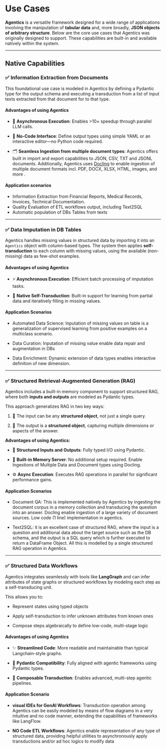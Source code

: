 # Use Cases

**Agentics** is a versatile framework designed for a wide range of applications involving the manipulation of **tabular data** and, more broadly, **JSON objects of arbitrary structure**. Below are the core use cases that Agentics was originally designed to support. These capabilities are built-in and available natively within the system.

---

## Native Capabilities

### ✅ Information Extraction from Documents

This foundational use case is modeled in Agentics by defining a Pydantic type for the output schema and executing a transduction from a list of input texts extracted from that document for to that type.

#### Advantages of using Agentics

- 🚀 **Asynchronous Execution**: Enables >10× speedup through parallel LLM calls.

- 🧠 **No-Code Interface**: Define output types using simple YAML or an interactive editor—no Python code required.

- 🗂️ **Seamless Ingestion from multiple document types**: Agentics offers built in import and export capabilities to JSON, CSV, TXT and JSONL documents. Additionally, Agentics uses [Docling](https://docling-project.github.io/docling/) to enable ingestion of multiple document formats incl. PDF, DOCX, XLSX, HTML, images, and more .

#### Application scenarios

- Information Extraction from Financial Reports, Medical Records, Invoices, Technical Documentation. 
- Quality Evaluation of ETL workflows output, including Text2SQL
- Automatic population of DBs Tables from texts

---

### ✅ Data Imputation in DB Tables

Agentics handles missing values in structured data by importing it into an `Agentics` object with column-based types. The system then applies **self-transduction** to each column with missing values, using the available (non-missing) data as few-shot examples.

#### Advantages of using Agentics

- ⚡ **Asynchronous Execution**: Efficient batch processing of imputation tasks.

- 🔁 **Native Self-Transduction**: Built-in support for learning from partial data and iteratively filling in missing values.

#### Application Scenarios

- Automated Data Science: Inputation of missing values on table is a generalization of supervised learning from positive examples on a multiclass scenario. 

- Data Curation: Inputation of missing value enable data repair and augmentation in DBs

- Data Enrichment: Dynamic extension of data types enables interactive definition of new dimension. 

---

### ✅ Structured Retrieval-Augmented Generation (RAG)

Agentics includes a built-in memory component to support structured RAG, where both **inputs and outputs** are modeled as Pydantic types.

This approach generalizes RAG in two key ways:

1. 🔣 The input can be any **structured object**, not just a single query.

2. 🧩 The output is a **structured object**, capturing multiple dimensions or aspects of the answer.

**Advantages of using Agentics:**

- 🧱 **Structured Inputs and Outputs**: Fully typed I/O using Pydantic.

- 🧰 **Built-in Memory Server**: No additional setup required. Enable Ingestions of Multiple Data and Document types using Docling. 


- ⚙️ **Async Execution**: Executes RAG operations in parallel for significant performance gains.

#### Application Scenarios

- Document QA: This is implemented natively by Agentics by ingesting the document corpus in a memory collection and transducing the question into an answer. Docling enable ingestion of a large variety of document sources. Low code (1 line) implementation in agentics.

- Text2SQL: it is an excellent case of structured RAG, where the input is a question and additional data about the target source such as the DB schema, and the output is a SQL query which is further executed to return a DataFrame Object. All this is modelled by a single structured RAG operation in Agentics. 



---

### ✅ Structured Data Workflows

Agentics integrates seamlessly with tools like **LangGraph** and can infer attributes of state graphs or structured workflows by modeling each step as a self-transducing unit.

This allows you to:

- Represent states using typed objects

- Apply self-transduction to infer unknown attributes from known ones

- Compose steps algebraically to define low-code, multi-stage logic

#### Advantages of using Agentics

- ✨ **Streamlined Code**: More readable and maintainable than typical Langchain-style graphs.

- 🔗 **Pydantic Compatibility**: Fully aligned with agentic frameworks using Pydantic types.

- 🧠 **Composable Transduction**: Enables advanced, multi-step agentic pipelines.

#### Application Scenario

- **visual IDEs for GenAI Workflows**: Transduction operation among Agentics can be easily modeled by means of flow diagrams in a very intuitive and no code manner, extending the capabilities of frameworks like LangFlow. 

- **NO Code ETL Workflows**: Agentics enable representation of any type of structured data, providing helpful utilities to asynchronously apply transductions and/or ad hoc logics to modify data
